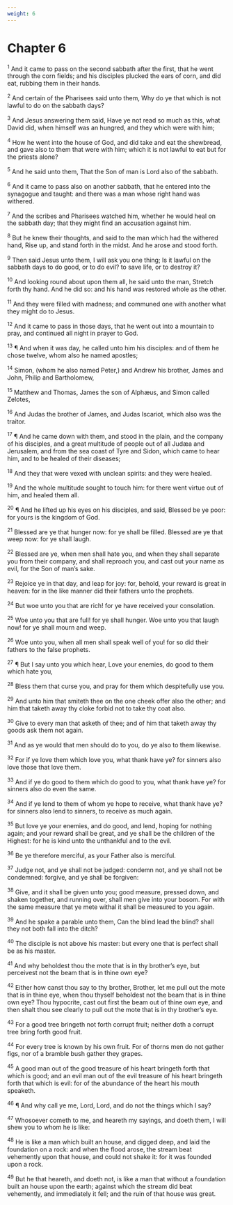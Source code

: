 ```yaml
---
weight: 6
---
```


# Chapter 6

<sup>1</sup> And it came to pass on the second sabbath after the first, that he went through the corn fields; and his disciples plucked the ears of corn, and did eat, rubbing them in their hands. 

<sup>2</sup> And certain of the Pharisees said unto them, Why do ye that which is not lawful to do on the sabbath days? 

<sup>3</sup> And Jesus answering them said, Have ye not read so much as this, what David did, when himself was an hungred, and they which were with him; 

<sup>4</sup> How he went into the house of God, and did take and eat the shewbread, and gave also to them that were with him; which it is not lawful to eat but for the priests alone? 

<sup>5</sup> And he said unto them, That the Son of man is Lord also of the sabbath. 

<sup>6</sup> And it came to pass also on another sabbath, that he entered into the synagogue and taught: and there was a man whose right hand was withered. 

<sup>7</sup> And the scribes and Pharisees watched him, whether he would heal on the sabbath day; that they might find an accusation against him. 

<sup>8</sup> But he knew their thoughts, and said to the man which had the withered hand, Rise up, and stand forth in the midst. And he arose and stood forth. 

<sup>9</sup> Then said Jesus unto them, I will ask you one thing; Is it lawful on the sabbath days to do good, or to do evil? to save life, or to destroy it? 

<sup>10</sup> And looking round about upon them all, he said unto the man, Stretch forth thy hand. And he did so: and his hand was restored whole as the other. 

<sup>11</sup> And they were filled with madness; and communed one with another what they might do to Jesus. 

<sup>12</sup> And it came to pass in those days, that he went out into a mountain to pray, and continued all night in prayer to God. 

<sup>13</sup> ¶ And when it was day, he called unto him his disciples: and of them he chose twelve, whom also he named apostles; 

<sup>14</sup> Simon, (whom he also named Peter,) and Andrew his brother, James and John, Philip and Bartholomew, 

<sup>15</sup> Matthew and Thomas, James the son of Alphæus, and Simon called Zelotes, 

<sup>16</sup> And Judas the brother of James, and Judas Iscariot, which also was the traitor. 

<sup>17</sup> ¶ And he came down with them, and stood in the plain, and the company of his disciples, and a great multitude of people out of all Judæa and Jerusalem, and from the sea coast of Tyre and Sidon, which came to hear him, and to be healed of their diseases; 

<sup>18</sup> And they that were vexed with unclean spirits: and they were healed. 

<sup>19</sup> And the whole multitude sought to touch him: for there went virtue out of him, and healed them all. 

<sup>20</sup> ¶ And he lifted up his eyes on his disciples, and said, Blessed be ye poor: for yours is the kingdom of God. 

<sup>21</sup> Blessed are ye that hunger now: for ye shall be filled. Blessed are ye that weep now: for ye shall laugh. 

<sup>22</sup> Blessed are ye, when men shall hate you, and when they shall separate you from their company, and shall reproach you, and cast out your name as evil, for the Son of man’s sake. 

<sup>23</sup> Rejoice ye in that day, and leap for joy: for, behold, your reward is great in heaven: for in the like manner did their fathers unto the prophets. 

<sup>24</sup> But woe unto you that are rich! for ye have received your consolation. 

<sup>25</sup> Woe unto you that are full! for ye shall hunger. Woe unto you that laugh now! for ye shall mourn and weep. 

<sup>26</sup> Woe unto you, when all men shall speak well of you! for so did their fathers to the false prophets. 

<sup>27</sup> ¶ But I say unto you which hear, Love your enemies, do good to them which hate you, 

<sup>28</sup> Bless them that curse you, and pray for them which despitefully use you. 

<sup>29</sup> And unto him that smiteth thee on the one cheek offer also the other; and him that taketh away thy cloke forbid not to take thy coat also. 

<sup>30</sup> Give to every man that asketh of thee; and of him that taketh away thy goods ask them not again. 

<sup>31</sup> And as ye would that men should do to you, do ye also to them likewise. 

<sup>32</sup> For if ye love them which love you, what thank have ye? for sinners also love those that love them. 

<sup>33</sup> And if ye do good to them which do good to you, what thank have ye? for sinners also do even the same. 

<sup>34</sup> And if ye lend to them of whom ye hope to receive, what thank have ye? for sinners also lend to sinners, to receive as much again. 

<sup>35</sup> But love ye your enemies, and do good, and lend, hoping for nothing again; and your reward shall be great, and ye shall be the children of the Highest: for he is kind unto the unthankful and to the evil. 

<sup>36</sup> Be ye therefore merciful, as your Father also is merciful. 

<sup>37</sup> Judge not, and ye shall not be judged: condemn not, and ye shall not be condemned: forgive, and ye shall be forgiven: 

<sup>38</sup> Give, and it shall be given unto you; good measure, pressed down, and shaken together, and running over, shall men give into your bosom. For with the same measure that ye mete withal it shall be measured to you again. 

<sup>39</sup> And he spake a parable unto them, Can the blind lead the blind? shall they not both fall into the ditch? 

<sup>40</sup> The disciple is not above his master: but every one that is perfect shall be as his master. 

<sup>41</sup> And why beholdest thou the mote that is in thy brother’s eye, but perceivest not the beam that is in thine own eye? 

<sup>42</sup> Either how canst thou say to thy brother, Brother, let me pull out the mote that is in thine eye, when thou thyself beholdest not the beam that is in thine own eye? Thou hypocrite, cast out first the beam out of thine own eye, and then shalt thou see clearly to pull out the mote that is in thy brother’s eye. 

<sup>43</sup> For a good tree bringeth not forth corrupt fruit; neither doth a corrupt tree bring forth good fruit. 

<sup>44</sup> For every tree is known by his own fruit. For of thorns men do not gather figs, nor of a bramble bush gather they grapes. 

<sup>45</sup> A good man out of the good treasure of his heart bringeth forth that which is good; and an evil man out of the evil treasure of his heart bringeth forth that which is evil: for of the abundance of the heart his mouth speaketh. 

<sup>46</sup> ¶ And why call ye me, Lord, Lord, and do not the things which I say? 

<sup>47</sup> Whosoever cometh to me, and heareth my sayings, and doeth them, I will shew you to whom he is like: 

<sup>48</sup> He is like a man which built an house, and digged deep, and laid the foundation on a rock: and when the flood arose, the stream beat vehemently upon that house, and could not shake it: for it was founded upon a rock. 

<sup>49</sup> But he that heareth, and doeth not, is like a man that without a foundation built an house upon the earth; against which the stream did beat vehemently, and immediately it fell; and the ruin of that house was great. 


